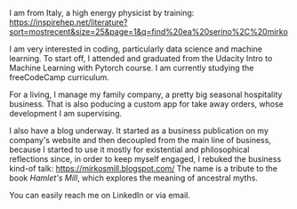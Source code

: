 I am from Italy, a high energy physicist by training: https://inspirehep.net/literature?sort=mostrecent&size=25&page=1&q=find%20ea%20serino%2C%20mirko

I am very interested in coding, particularly data science and machine learning. To start off, I attended and graduated from the Udacity Intro to Machine 
Learning with Pytorch course. I am currently studying the freeCodeCamp curriculum. 

For a living, I manage my family company, a pretty big seasonal hospitality business. 
That is also poducing a custom app for take away orders, whose development I am supervising.

I also have a blog underway. It started as a business publication on my company's website and then decoupled from the main line of business, 
because I started to use it mostly for existential and philosophical reflections since, in order to keep myself engaged, I rebuked the business kind-of 
talk: https://mirkosmill.blogspot.com/ The name is a tribute to the book _Hamlet's Mill_, which explores the meaning of ancestral myths.


You can easily reach me on LinkedIn or via email.

<!---
mirkos86/mirkos86 is a ✨ special ✨ repository because its `README.md` (this file) appears on your GitHub profile.
You can click the Preview link to take a look at your changes.
--->
